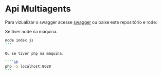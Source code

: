 
# Api Multiagents

Para vizualizar o swagger acesse [swagger](https://cdn2.multiagents.app/api/index.html) ou baixe este repositório e rode:

Se tiver node na máquina.

````sh
node index.js
```

Ou se tiver php na máquina.

````sh
php -S localhost:8080
```